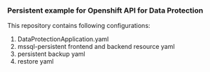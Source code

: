 ### **Persistent example for Openshift API for Data Protection**

This repository contains following configurations:

1. DataProtectionApplication.yaml
2. mssql-persistent frontend and backend resource yaml
3. persistent backup yaml
4. restore yaml
